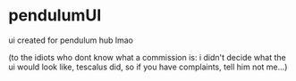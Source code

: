 # pendulumUI

ui created for pendulum hub lmao

(to the idiots who dont know what a commission is: i didn't decide what the ui would look like, tescalus did, so if you have complaints, tell him not me...)
